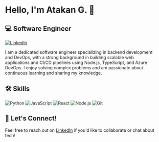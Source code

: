 # Hello, I'm Atakan G. 👋

## 💻 Software Engineer

[![LinkedIn](https://img.shields.io/badge/LinkedIn-Connect-blue)](https://www.linkedin.com/in/atakan-gul/)

I am a dedicated software engineer specializing in backend development and DevOps, with a strong background in building scalable web applications and CI/CD pipelines using Node.js, TypeScript, and Azure DevOps. I enjoy solving complex problems and am passionate about continuous learning and sharing my knowledge.

## 🛠️ Skills

![Python](https://img.shields.io/badge/-Python-3776AB?style=flat-square&logo=Python&logoColor=white)
![JavaScript](https://img.shields.io/badge/-JavaScript-F7DF1E?style=flat-square&logo=javascript&logoColor=black)
![React](https://img.shields.io/badge/-React-61DAFB?style=flat-square&logo=react&logoColor=black)
![Node.js](https://img.shields.io/badge/-Node.js-339933?style=flat-square&logo=Node.js&logoColor=white)
![Git](https://img.shields.io/badge/-Git-F05032?style=flat-square&logo=git&logoColor=white)

## 💬 Let's Connect!

Feel free to reach out on [LinkedIn](https://www.linkedin.com/in/atakan-gul/) if you'd like to collaborate or chat about tech!
